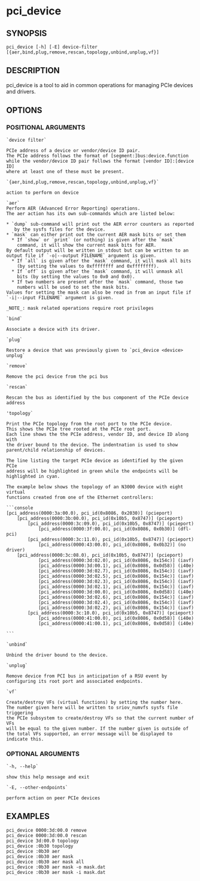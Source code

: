 # pci_device #

## SYNOPSIS ##

`pci_device [-h] [-E] device-filter [{aer,bind,plug,remove,rescan,topology,unbind,unplug,vf}]`

## DESCRIPTION ##

pci_device is a tool to aid in common operations for managing PCIe devices and
drivers.

## OPTIONS ##

### POSITIONAL ARGUMENTS ###
    `device filter`

    PCIe address of a device or vendor/device ID pair.
    The PCIe address follows the format of [segment:]bus:device.function
    while the vendor/device ID pair follows the format [vendor ID]:[device ID]
    where at least one of these must be present.

    `{aer,bind,plug,remove,rescan,topology,unbind,unplug,vf}`

    action to perform on device

    `aer`
    Perform AER (Advanced Error Reporting) operations.
    The aer action has its own sub-commands which are listed below:

    * `dump` sub-command will print out the AER error counters as reported
       by the sysfs files for the device.
    * `mask` can either print out the current AER mask bits or set them
      * If `show` or `print` (or nothing) is given after the `mask`
        command, it will show the current mask bits for AER.
	By default output will be written in stdout but can be written to an
	output file if `-o|--output FILENAME` argument is given.
      * If `all` is given after the `mask` command, it will mask all bits
        (by setting the values to 0xffffffff and 0xffffffff).
      * If `off` is given after the `mask` command, it will unmask all
        bits (by setting the values to 0x0 and 0x0).
      * If two numbers are present after the `mask` command, those two
        numbers will be used to set the mask bits.
	Values for setting the mask can also be read in from an input file if
	`-i|--input FILENAME` argument is given.

    _NOTE_: mask related operations require root privileges

    `bind`

    Associate a device with its driver.

    `plug`

    Restore a device that was previously given to `pci_device <device> unplug`

    `remove`

    Remove the pci device from the pci bus

    `rescan`

    Rescan the bus as identified by the bus component of the PCIe device address

    'topology`

    Print the PCIe topology from the root port to the PCIe device.
    This shows the PCIe tree rooted at the PCIe root port.
    Each line shows the the PCIe address, vendor ID, and device ID along with
    the driver bound to the device. The indentnation is used to show
    parent/child relationship of devices.

    The line listing the target PCIe device as identified by the given PCIe
    address will be highlighted in green while the endpoints will be
    highlighted in cyan.

    The example below shows the topology of an N3000 device with eight virtual
    functions created from one of the Ethernet controllers:

    ```console
    [pci_address(0000:3a:00.0), pci_id(0x8086, 0x2030)] (pcieport)
	    [pci_address(0000:3b:00.0), pci_id(0x10b5, 0x8747)] (pcieport)
	        [pci_address(0000:3c:09.0), pci_id(0x10b5, 0x8747)] (pcieport)
	            [pci_address(0000:3f:00.0), pci_id(0x8086, 0x0b30)] (dfl-pci)
	        [pci_address(0000:3c:11.0), pci_id(0x10b5, 0x8747)] (pcieport)
	            [pci_address(0000:43:00.0), pci_id(0x8086, 0x0b32)] (no driver)
		[pci_address(0000:3c:08.0), pci_id(0x10b5, 0x8747)] (pcieport)
	            [pci_address(0000:3d:02.0), pci_id(0x8086, 0x154c)] (iavf)
	            [pci_address(0000:3d:00.1), pci_id(0x8086, 0x0d58)] (i40e)
	            [pci_address(0000:3d:02.7), pci_id(0x8086, 0x154c)] (iavf)
	            [pci_address(0000:3d:02.5), pci_id(0x8086, 0x154c)] (iavf)
	            [pci_address(0000:3d:02.3), pci_id(0x8086, 0x154c)] (iavf)
	            [pci_address(0000:3d:02.1), pci_id(0x8086, 0x154c)] (iavf)
	            [pci_address(0000:3d:00.0), pci_id(0x8086, 0x0d58)] (i40e)
	            [pci_address(0000:3d:02.6), pci_id(0x8086, 0x154c)] (iavf)
	            [pci_address(0000:3d:02.4), pci_id(0x8086, 0x154c)] (iavf)
	            [pci_address(0000:3d:02.2), pci_id(0x8086, 0x154c)] (iavf)
	        [pci_address(0000:3c:10.0), pci_id(0x10b5, 0x8747)] (pcieport)
	            [pci_address(0000:41:00.0), pci_id(0x8086, 0x0d58)] (i40e)
	            [pci_address(0000:41:00.1), pci_id(0x8086, 0x0d58)] (i40e)

    ```

    `unbind`

    Unbind the driver bound to the device.

    `unplug`

    Remove device from PCI bus in anticipation of a RSU event by configuring its root port and associated endpoints.

    `vf`

    Create/destroy VFs (virtual functions) by setting the number here.
    The number given here will be written to sriov_numvfs sysfs file triggering
    the PCIe subsystem to create/destroy VFs so that the current number of VFs
    will be equal to the given number. If the number given is outside of the total VFs supported, an error message will be displayed to indicate this.



### OPTIONAL ARGUMENTS ###
    `-h, --help`

    show this help message and exit

    `-E, --other-endpoints`

    perform action on peer PCIe devices

## EXAMPLES ##
    pci_device 0000:3d:00.0 remove
    pci_device 0000:3d:00.0 rescan
    pci_device 3d:00.0 topology
    pci_device :0b30 topology
    pci_device :0b30 aer
    pci_device :0b30 aer mask
    pci_device :0b30 aer mask all
    pci_device :0b30 aer mask -o mask.dat
    pci_device :0b30 aer mask -i mask.dat

